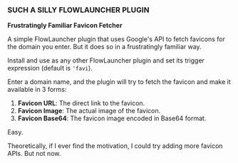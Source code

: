 ### SUCH A SILLY FLOWLAUNCHER PLUGIN

**Frustratingly Familiar Favicon Fetcher**

A simple FlowLauncher plugin that uses Google's API to fetch favicons for the domain you enter. But it does so in a frustratingly familiar way.

Install and use as any other FlowLauncher plugin and set its trigger expression (default is `'favi`).

Enter a domain name, and the plugin will try to fetch the favicon and make it available in 3 forms:
1. **Favicon URL**: The direct link to the favicon.
2. **Favicon Image**: The actual image of the favicon.
3. **Favicon Base64**: The favicon image encoded in Base64 format.

Easy.

Theoretically, if I ever find the motivation, I could try adding more favicon APIs. But not now.
